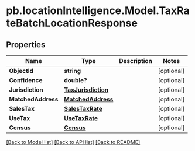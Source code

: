 # pb.locationIntelligence.Model.TaxRateBatchLocationResponse
## Properties

Name | Type | Description | Notes
------------ | ------------- | ------------- | -------------
**ObjectId** | **string** |  | [optional] 
**Confidence** | **double?** |  | [optional] 
**Jurisdiction** | [**TaxJurisdiction**](TaxJurisdiction.md) |  | [optional] 
**MatchedAddress** | [**MatchedAddress**](MatchedAddress.md) |  | [optional] 
**SalesTax** | [**SalesTaxRate**](SalesTaxRate.md) |  | [optional] 
**UseTax** | [**UseTaxRate**](UseTaxRate.md) |  | [optional] 
**Census** | [**Census**](Census.md) |  | [optional] 

[[Back to Model list]](../README.md#documentation-for-models) [[Back to API list]](../README.md#documentation-for-api-endpoints) [[Back to README]](../README.md)


